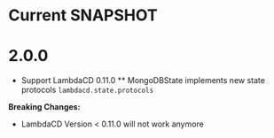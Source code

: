 # Current SNAPSHOT

# 2.0.0
* Support LambdaCD 0.11.0
** MongoDBState implements new state protocols `lambdacd.state.protocols`

__Breaking Changes:__
* LambdaCD Version < 0.11.0 will not work anymore